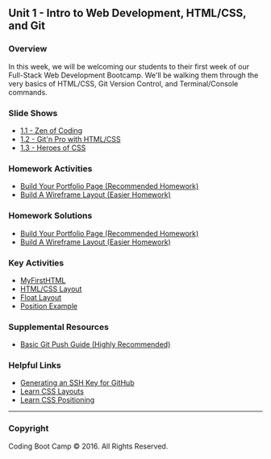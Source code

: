 ## Unit 1 - Intro to Web Development, HTML/CSS, and Git

### Overview
In this week, we will be welcoming our students to their first week of our Full-Stack Web Development Bootcamp. We'll be walking them through the very basics of HTML/CSS, Git Version Control, and Terminal/Console commands.

### Slide Shows
* [1.1 - Zen of Coding](1-Class-Content/1.1/Slide-Shows)
* [1.2 - Git'n Pro with HTML/CSS](1-Class-Content/1.2/Slide-Shows)
* [1.3 - Heroes of CSS](1-Class-Content/1.3/Slide-Shows)

### Homework Activities
* [Build Your Portfolio Page (Recommended Homework)](2-Homework/Instructions/recommended-homework-assignment.md)
* [Build A Wireframe Layout (Easier Homework)](2-Homework/Instructions/easier-homework-assignment.md)

### Homework Solutions
* [Build Your Portfolio Page (Recommended Homework)](2-Homework/Solutions/recommended-homework-solution)
* [Build A Wireframe Layout (Easier Homework)](2-Homework/Solutions/easier-homework-solution)

### Key Activities
* [MyFirstHTML](1-Class-Content/1.1/Activities/3-MyFirstHTML)
* [HTML/CSS Layout](1-Class-Content/1.2/Activities/3-HTML_CSS_Layout)
* [Float Layout](1-Class-Content/1.3/Activities/3-FloatLayout-Activity)
* [Position Example](1-Class-Content/1.3/Activities/5-CSS_PositionedLayout)

### Supplemental Resources
* [Basic Git Push Guide (Highly Recommended)](1-Class-Content/1.2/Supplemental/GitHub-Help/)

### Helpful Links
* [Generating an SSH Key for GitHub](https://help.github.com/articles/generating-an-ssh-key/)
* [Learn CSS Layouts](http://learn.shayhowe.com/html-css/positioning-content/)
* [Learn CSS Positioning](http://learn.shayhowe.com/advanced-html-css/detailed-css-positioning/)

-------

### Copyright
Coding Boot Camp &copy; 2016. All Rights Reserved.
